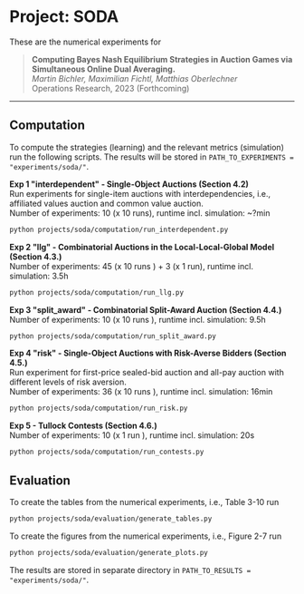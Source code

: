 # Project: SODA

These are the numerical experiments for

>**Computing Bayes Nash Equilibrium Strategies in Auction Games via Simultaneous Online Dual Averaging.**<br>
*Martin Bichler, Maximilian Fichtl, Matthias Oberlechner*<br>
Operations Research, 2023 (Forthcoming)

---
## Computation
To compute the strategies (learning) and the relevant metrics (simulation) run the following scripts. The results will be stored in `PATH_TO_EXPERIMENTS = "experiments/soda/"`.

**Exp 1 "interdependent" - Single-Object Auctions (Section 4.2)**<br>
Run experiments for single-item auctions with interdependencies, i.e., affiliated values auction and common value auction. <br>
Number of experiments: 10 (x 10 runs), runtime incl. simulation: ~?min</sub>
```bash
python projects/soda/computation/run_interdependent.py
```

**Exp 2 "llg" - Combinatorial Auctions in the Local-Local-Global Model (Section 4.3.)**<br>
Number of experiments: 45 (x 10 runs ) + 3 (x 1 run), runtime incl. simulation: 3.5h 
```bash
python projects/soda/computation/run_llg.py
```

**Exp 3  "split_award" - Combinatorial Split-Award Auction (Section 4.4.)** <br>
Number of experiments: 10 (x 10 runs ), runtime incl. simulation: 9.5h
```bash
python projects/soda/computation/run_split_award.py
```

**Exp 4 "risk" - Single-Object Auctions with Risk-Averse Bidders (Section 4.5.)** <br>
Run experiment for first-price sealed-bid auction and all-pay auction with different levels of risk aversion. <br>
Number of experiments: 36 (x 10 runs ), runtime incl. simulation: 16min
```bash
python projects/soda/computation/run_risk.py
```

**Exp 5 - Tullock Contests (Section 4.6.)**<br>
Number of experiments: 10 (x 1 run ), runtime incl. simulation: 20s
```bash
python projects/soda/computation/run_contests.py
```
## Evaluation
To create the tables from the numerical experiments, i.e., Table 3-10 run
```bash
python projects/soda/evaluation/generate_tables.py
```
To create the figures from the numerical experiments, i.e., Figure 2-7 run
```bash
python projects/soda/evaluation/generate_plots.py
```
The results are stored in separate directory in `PATH_TO_RESULTS = "experiments/soda/"`.